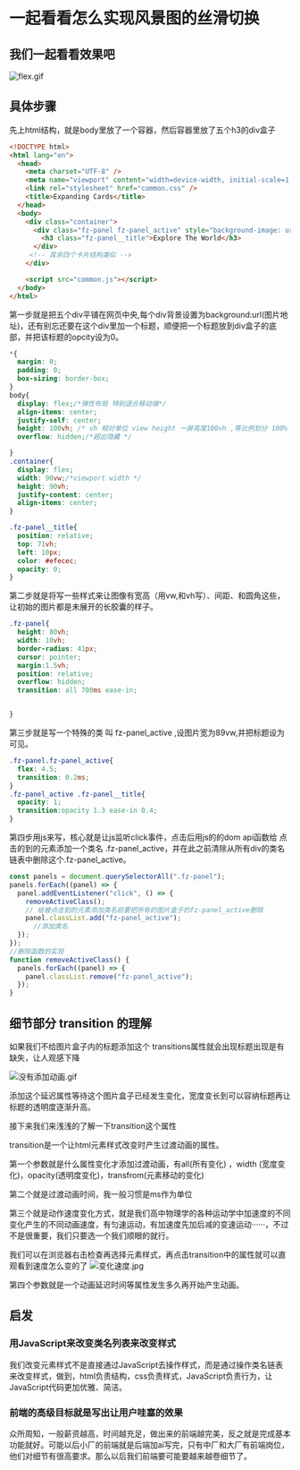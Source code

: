 # 一起看看怎么实现风景图的丝滑切换

## 我们一起看看效果吧

![flex.gif](https://p0-xtjj-private.juejin.cn/tos-cn-i-73owjymdk6/c5bb0fe52513485ea6dfa063d7883227~tplv-73owjymdk6-jj-mark-v1:0:0:0:0:5o6Y6YeR5oqA5pyv56S-5Yy6IEAgWFhVWlpXWg==:q75.awebp?policy=eyJ2bSI6MywidWlkIjoiNDMzNDcwOTcyODYyMzQwMSJ9&rk3s=e9ecf3d6&x-orig-authkey=f32326d3454f2ac7e96d3d06cdbb035152127018&x-orig-expires=1748875784&x-orig-sign=99GTmHkk5KkSfawjz9TnnqsKpqg%3D)





## 具体步骤

先上html结构，就是body里放了一个容器，然后容器里放了五个h3的div盒子

~~~html
<!DOCTYPE html>
<html lang="en">
  <head>
    <meta charset="UTF-8" />
    <meta name="viewport" content="width=device-width, initial-scale=1.0" />
    <link rel="stylesheet" href="common.css" />
    <title>Expanding Cards</title>
  </head>
  <body>
    <div class="container">
      <div class="fz-panel fz-panel_active" style="background-image: url('https://images.unsplash.com/photo-1558979158-65a1eaa08691?ixlib=rb-1.2.1&ixid=eyJhcHBfaWQiOjEyMDd9&auto=format&fit=crop&w=1350&q=80')">
        <h3 class="fz-panel__title">Explore The World</h3>
      </div>
     <!-- 其余四个卡片结构类似 -->
    </div>

    <script src="common.js"></script>
  </body>
</html>
~~~



第一步就是把五个div平铺在网页中央,每个div背景设置为background:url(图片地址)，还有别忘还要在这个div里加一个标题，顺便把一个标题放到div盒子的底部，并把该标题的opcity设为0。

~~~css
*{
  margin: 0;
  padding: 0;
  box-sizing: border-box;
}
body{
  display: flex;/*弹性布局 特别适合移动端*/
  align-items: center;
  justify-self: center;
  height: 100vh; /* vh 相对单位 view height 一屏高度100vh ,等比例划分 100% */
  overflow: hidden;/*超出隐藏 */

}
.container{
  display: flex;
  width: 90vw;/*viewport width */
  height: 90vh;
  justify-content: center;
  align-items: center;
}

.fz-panel__title{
  position: relative;
  top: 71vh;
  left: 10px;
  color: #efecec;
  opacity: 0;
}


~~~



第二步就是将写一些样式来让图像有宽高（用vw,和vh写）、间距、和圆角这些，让初始的图片都是未展开的长胶囊的样子。

~~~css
.fz-panel{
  height: 80vh;
  width: 10vh;
  border-radius: 41px;
  cursor: pointer;
  margin:1.5vh;
  position: relative;
  overflow: hidden;
  transition: all 700ms ease-in;


}
~~~



第三步就是写一个特殊的类 叫 fz-panel_active ,设图片宽为89vw,并把标题设为可见。

~~~css
.fz-panel.fz-panel_active{
  flex: 4.5;
  transition: 0.2ms;
}
.fz-panel_active .fz-panel__title{
  opacity: 1;
  transition:opacity 1.3 ease-in 0.4;
}

~~~



第四步用js来写，核心就是让js监听click事件，点击后用js的的dom api函数给 点击的到的元素添加一个类名 .fz-panel_active，并在此之前清除从所有div的类名链表中删除这个.fz-panel_active。

~~~javascript
const panels = document.querySelectorAll(".fz-panel");
panels.forEach((panel) => {
  panel.addEventListener("click", () => {
    removeActiveClass();
    // 给被点击到的元素添加类名前要把所有的图片盒子的fz-panel_active删除
    panel.classList.add("fz-panel_active");
      //添加类名
  });
});
//删除函数的实现
function removeActiveClass() {
  panels.forEach((panel) => {
    panel.classList.remove("fz-panel_active");
  });
}

~~~









## 细节部分   transition 的理解

如果我们不给图片盒子内的标题添加这个  transitions属性就会出现标题出现是有缺失，让人观感下降


![没有添加动画.gif](https://p0-xtjj-private.juejin.cn/tos-cn-i-73owjymdk6/a345cca7754e4957a1fe4bbc120ced27~tplv-73owjymdk6-jj-mark-v1:0:0:0:0:5o6Y6YeR5oqA5pyv56S-5Yy6IEAgWFhVWlpXWg==:q75.awebp?policy=eyJ2bSI6MywidWlkIjoiNDMzNDcwOTcyODYyMzQwMSJ9&rk3s=e9ecf3d6&x-orig-authkey=f32326d3454f2ac7e96d3d06cdbb035152127018&x-orig-expires=1748878974&x-orig-sign=MRxvCuAJ1uqAZbIwtjXPc6J3j0o%3D)

添加这个延迟属性等待这个图片盒子已经发生变化，宽度变长到可以容纳标题再让标题的透明度逐渐升高。

接下来我们来浅浅的了解一下transition这个属性

transition是一个让html元素样式改变时产生过渡动画的属性。

第一个参数就是什么属性变化才添加过渡动画，有all(所有变化) ，width (宽度变化)，opacity(透明度变化)，transfrom(元素移动的变化)

第二个就是过渡动画时间，我一般习惯是ms作为单位

第三个就是动作速度变化方式，就是我们高中物理学的各种运动学中加速度的不同变化产生的不同动画速度，有匀速运动，有加速度先加后减的变速运动······，不过不是很重要，我们只要选一个我们顺眼的就行。

我们可以在浏览器右击检查再选择元素样式，再点击transition中的属性就可以直观看到速度怎么变的了
![变化速度.jpg](https://p0-xtjj-private.juejin.cn/tos-cn-i-73owjymdk6/edce09dee3144dc2af6266a3b1aef8fb~tplv-73owjymdk6-jj-mark-v1:0:0:0:0:5o6Y6YeR5oqA5pyv56S-5Yy6IEAgWFhVWlpXWg==:q75.awebp?policy=eyJ2bSI6MywidWlkIjoiNDMzNDcwOTcyODYyMzQwMSJ9&rk3s=e9ecf3d6&x-orig-authkey=f32326d3454f2ac7e96d3d06cdbb035152127018&x-orig-expires=1748880222&x-orig-sign=nF4vHb%2Bj%2Bs4BTgVMak3WEnUu0XQ%3D)

第四个参数就是一个动画延迟时间等属性发生多久再开始产生动画。







## 启发 

### 用JavaScript来改变类名列表来改变样式

我们改变元素样式不是直接通过JavaScript去操作样式，而是通过操作类名链表来改变样式，做到，html负责结构，css负责样式，JavaScript负责行为，让JavaScript代码更加优雅、简洁。

### 前端的高级目标就是写出让用户哇塞的效果

众所周知，一般薪资越高，时间越充足，做出来的前端越完美，反之就是完成基本功能就好。可能以后小厂的前端就是后端加ai写完，只有中厂和大厂有前端岗位，他们对细节有很高要求。那么以后我们前端要可能要越来越卷细节了。





